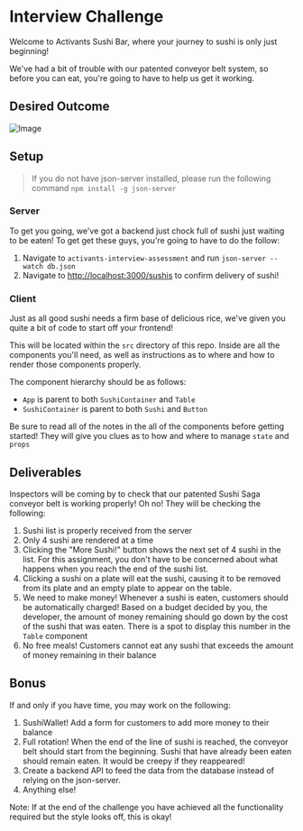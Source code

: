# Interview Challenge

Welcome to Activants Sushi Bar, where your journey to sushi is only just beginning!

We've had a bit of trouble with our patented conveyor belt system, so before you can eat, you're going to have to help us get it working.

## Desired Outcome

![Image](sushi-saga-demo.gif)

## Setup

> If you do not have json-server installed, please run the following command `npm install -g json-server`

### Server

To get you going, we've got a backend just chock full of sushi just waiting to be eaten! To get get these guys, you're going to have to do the follow:

1. Navigate to `activants-interview-assessment` and run `json-server --watch db.json`
2. Navigate to [http://localhost:3000/sushis](http://localhost:3000/sushis) to confirm delivery of sushi!

### Client

Just as all good sushi needs a firm base of delicious rice, we've given you quite a bit of code to start off your frontend!

This will be located within the `src` directory of this repo. Inside are all the components you'll need, as well as instructions as to where and how to render those components properly.

The component hierarchy should be as follows:

- `App` is parent to both `SushiContainer` and `Table`
- `SushiContainer` is parent to both `Sushi` and `Button`

Be sure to read all of the notes in the all of the components before getting started! They will give you clues as to how and where to manage `state` and `props`

## Deliverables

Inspectors will be coming by to check that our patented Sushi Saga conveyor belt is working properly! Oh no! They will be checking the following:

1. Sushi list is properly received from the server
2. Only 4 sushi are rendered at a time
3. Clicking the "More Sushi!" button shows the next set of 4 sushi in the list. For this assignment, you don't have to be concerned about what happens when you reach the end of the sushi list.
4. Clicking a sushi on a plate will eat the sushi, causing it to be removed from its plate and an empty plate to appear on the table.
5. We need to make money! Whenever a sushi is eaten, customers should be automatically charged! Based on a budget decided by you, the developer, the amount of money remaining should go down by the cost of the sushi that was eaten. There is a spot to display this number in the `Table` component
6. No free meals! Customers cannot eat any sushi that exceeds the amount of money remaining in their balance

## Bonus

If and only if you have time, you may work on the following:

1. SushiWallet! Add a form for customers to add more money to their balance
2. Full rotation! When the end of the line of sushi is reached, the conveyor belt should start from the beginning. Sushi that have already been eaten should remain eaten. It would be creepy if they reappeared!
3. Create a backend API to feed the data from the database instead of relying on the json-server.
4. Anything else!

Note: If at the end of the challenge you have achieved all the functionality required but the style looks off, this is okay!
